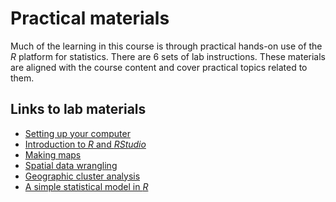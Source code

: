 # Practical materials
Much of the learning in this course is through practical hands-on use of the _R_ platform for statistics. There are 6 sets of lab instructions. These materials are aligned with the course content and cover practical topics related to them. 

<!-- Finally, there is a more open-ended mini-project which you will be able to work on in the last weeks of trimester. Working on this will allow you to apply the skills you have learned through the course to complete a more substantial analysis of real slightly 'messy' data. -->

## Links to lab materials

+ [Setting up your computer](labs/01-lab.html "lab materials")
+ [Introduction to *R* and *RStudio*](labs/02-lab.html "lab materials")
+ [Making maps](labs/03-lab.html "lab materials")
+ [Spatial data wrangling](labs/04-lab.html "lab materials")
+ [Geographic cluster analysis](labs/05-lab.html "lab materials")
+ [A simple statistical model in *R*](labs/07-lab.html "lab materials")
<!-- + **Week 9** [The mini-projects](labs/mini-project "more on the mini-project") -->

<!-- ### Non-assessed lab work
There are two non-assessed lab sessions. In addition, class time in the second half of trimester will aim provide an environment where it is easy to get assistance and advice from the course instructor to support any remaining work on the final assignment, or the mini-project. 

You are strongly advised to make the most of these sessions!

## Mini-projects
The final assessment in the class is a mini-project, which is a more open-ended and more substantial exercise in data analysis and presentation. _All_ class time in the last 3 weeks or so of semester will be allocated to supporting you in this exercise. An assortment of datasets will be provided, from which you choose one to work on. The data will need some tidying and sorting to be suitable for use, and you will be expected to figure out an analysis workflow yourself, to pursue a particular angle of inquiry you are interested in.

A number of datasets are available covering a range of topics, so hopefully you'll be able to find something of interest. If you have a dataset from some other class or an idea for a topic not in the list of available topics, then please be in touch and we can discuss possibilities.

Expectations for the submitted report from the mini-project are [provided here](labs/mini-project/guidance-on-mini-project-report.md "guidance on the mini-project report write-up").

## Course Slack channel
A link to join the [course slack channel](https://vuwgeog315t22023.slack.com/ "Course slack channel") will be sent via Nuku. This should be used for technical support questions on the labs. All are welcome to answer any questions posted there (don't wait for your instructor!). -->

